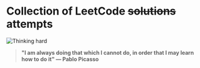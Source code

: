 # Collection of LeetCode ~~solutions~~ attempts


![Thinking hard](https://media3.giphy.com/media/WRQBXSCnEFJIuxktnw/giphy.gif)


>__"I am always doing that which I cannot do, in order that I may learn how to do it" — Pablo Picasso__